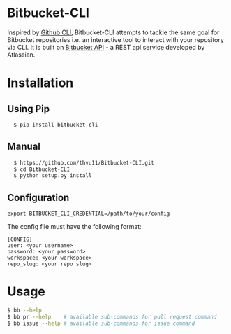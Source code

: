 # Bitbucket-CLI

Inspired by [Github CLI](https://github.com/cli/cli), Bitbucket-CLI attempts to tackle the same goal for Bitbucket repositories i.e. an interactive tool to interact with your repository via CLI. It is built on [Bitbucket API](https://developer.atlassian.com/bitbucket/api/2/reference/resource/) - a REST api service developed by Atlassian. 

# Installation
## Using Pip
```bash
  $ pip install bitbucket-cli
```
## Manual
```bash
  $ https://github.com/thvu11/Bitbucket-CLI.git
  $ cd Bitbucket-CLI
  $ python setup.py install
```

## Configuration

```
export BITBUCKET_CLI_CREDENTIAL=/path/to/your/config
```

The config file must have the following format:
```
[CONFIG]
user: <your username>
password: <your password>
workspace: <your workspace>
repo_slug: <your repo slug>
```

# Usage
```bash
$ bb --help
$ bb pr --help    # available sub-commands for pull request command
$ bb issue --help # available sub-commands for issue command
```
